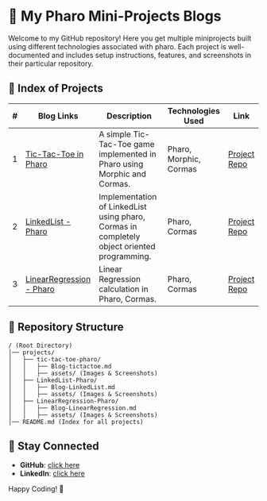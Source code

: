 # 🚀 My Pharo Mini-Projects Blogs

Welcome to my GitHub repository! Here you get multiple miniprojects built using different technologies associated with pharo. Each project is well-documented and includes setup instructions, features, and screenshots in their particular repository.

## 📜 Index of Projects

| #  | Blog Links | Description | Technologies Used | Link |
|----|-------------|-------------|-------------------|------|
| 1  | [Tic-Tac-Toe in Pharo](tic-tac-toe-pharo/Blog-tictactoe.md) | A simple Tic-Tac-Toe game implemented in Pharo using Morphic and Cormas. | Pharo, Morphic, Cormas | [Project Repo](https://github.com/PrasannaPal21/Pharo-TicTacToeGame) |
| 2  | [LinkedList - Pharo](projects/project-2/README.md) | Implementation of LinkedList using pharo, Cormas in completely object oriented programming. | Pharo, Cormas | [Project Repo](https://github.com/PrasannaPal21/Pharo-LinkedList) |
| 3  | [LinearRegression - Pharo](projects/project-3/README.md) | Linear Regression calculation in Pharo, Cormas. | Pharo, Cormas | [Project Repo](https://github.com/PrasannaPal21/Pharo-LinearRegression) |


## 📂 Repository Structure

```
/ (Root Directory)
│── projects/
│   ├── tic-tac-toe-pharo/
│   │   ├── Blog-tictactoe.md
│   │   ├── assets/ (Images & Screenshots)
│   ├── LinkedList-Pharo/
│   │   ├── Blog-LinkedList.md
│   │   ├── assets/ (Images & Screenshots)
│   ├── LinearRegression-Pharo/
│   │   ├── Blog-LinearRegression.md
│   │   ├── assets/ (Images & Screenshots)
│── README.md (Index for all projects)
```


## 🔗 Stay Connected
- **GitHub**: [click here](https://github.com/PrasannaPal21)
- **LinkedIn**: [click here](www.linkedin.com/in/prasanna-pal-542992274)

Happy Coding! 🚀

